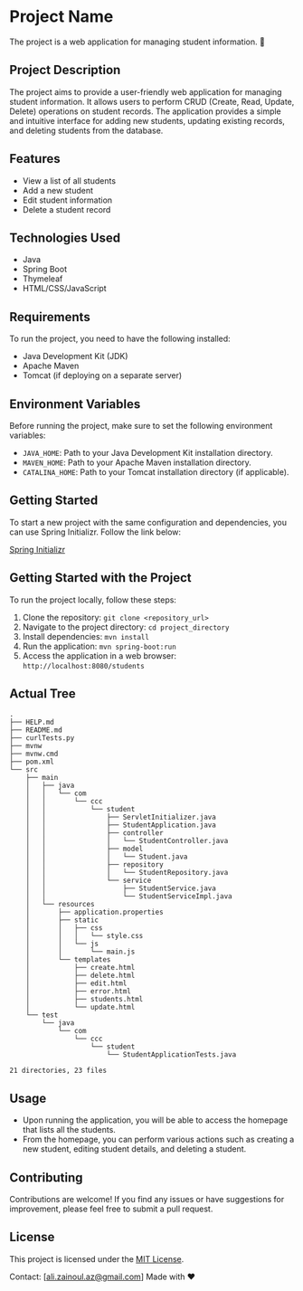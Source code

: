 # Project Name

The project is a web application for managing student information. 🚀

## Project Description

The project aims to provide a user-friendly web application for managing student information. It allows users to perform CRUD (Create, Read, Update, Delete) operations on student records. The application provides a simple and intuitive interface for adding new students, updating existing records, and deleting students from the database.

## Features

- View a list of all students
- Add a new student
- Edit student information
- Delete a student record

## Technologies Used

- Java
- Spring Boot
- Thymeleaf
- HTML/CSS/JavaScript

## Requirements

To run the project, you need to have the following installed:

- Java Development Kit (JDK)
- Apache Maven
- Tomcat (if deploying on a separate server)

## Environment Variables

Before running the project, make sure to set the following environment variables:

- `JAVA_HOME`: Path to your Java Development Kit installation directory.
- `MAVEN_HOME`: Path to your Apache Maven installation directory.
- `CATALINA_HOME`: Path to your Tomcat installation directory (if applicable).

## Getting Started

To start a new project with the same configuration and dependencies, you can use Spring Initializr. Follow the link below:

[Spring Initializr](https://start.spring.io/#!type=maven-project&language=java&platformVersion=2.7.13&packaging=war&jvmVersion=17&groupId=com.ccc&artifactId=student&name=student&description=Student%20Management%20Application&packageName=com.ccc.student&dependencies=web,data-jpa,thymeleaf,devtools)

## Getting Started with the Project

To run the project locally, follow these steps:

1. Clone the repository: `git clone <repository_url>`
2. Navigate to the project directory: `cd project_directory`
3. Install dependencies: `mvn install`
4. Run the application: `mvn spring-boot:run`
5. Access the application in a web browser: `http://localhost:8080/students`

## Actual Tree

```
.
├── HELP.md
├── README.md
├── curlTests.py
├── mvnw
├── mvnw.cmd
├── pom.xml
└── src
    ├── main
    │   ├── java
    │   │   └── com
    │   │       └── ccc
    │   │           └── student
    │   │               ├── ServletInitializer.java
    │   │               ├── StudentApplication.java
    │   │               ├── controller
    │   │               │   └── StudentController.java
    │   │               ├── model
    │   │               │   └── Student.java
    │   │               ├── repository
    │   │               │   └── StudentRepository.java
    │   │               └── service
    │   │                   ├── StudentService.java
    │   │                   └── StudentServiceImpl.java
    │   └── resources
    │       ├── application.properties
    │       ├── static
    │       │   ├── css
    │       │   │   └── style.css
    │       │   └── js
    │       │       └── main.js
    │       └── templates
    │           ├── create.html
    │           ├── delete.html
    │           ├── edit.html
    │           ├── error.html
    │           ├── students.html
    │           └── update.html
    └── test
        └── java
            └── com
                └── ccc
                    └── student
                        └── StudentApplicationTests.java

21 directories, 23 files
```



## Usage

- Upon running the application, you will be able to access the homepage that lists all the students.
- From the homepage, you can perform various actions such as creating a new student, editing student details, and deleting a student.

## Contributing

Contributions are welcome! If you find any issues or have suggestions for improvement, please feel free to submit a pull request.

## License

This project is licensed under the [MIT License](LICENSE).


Contact: [ali.zainoul.az@gmail.com]
Made with ❤️
